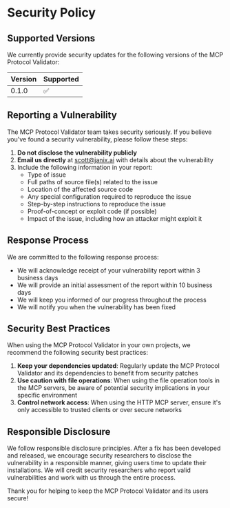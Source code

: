 # Security Policy

## Supported Versions

We currently provide security updates for the following versions of the MCP Protocol Validator:

| Version | Supported          |
| ------- | ------------------ |
| 0.1.0   | :white_check_mark: |

## Reporting a Vulnerability

The MCP Protocol Validator team takes security seriously. If you believe you've found a security vulnerability, please follow these steps:

1. **Do not disclose the vulnerability publicly**
2. **Email us directly** at [scott@janix.ai](mailto:scott@janix.ai) with details about the vulnerability
3. Include the following information in your report:
   - Type of issue
   - Full paths of source file(s) related to the issue
   - Location of the affected source code
   - Any special configuration required to reproduce the issue
   - Step-by-step instructions to reproduce the issue
   - Proof-of-concept or exploit code (if possible)
   - Impact of the issue, including how an attacker might exploit it

## Response Process

We are committed to the following response process:

- We will acknowledge receipt of your vulnerability report within 3 business days
- We will provide an initial assessment of the report within 10 business days
- We will keep you informed of our progress throughout the process
- We will notify you when the vulnerability has been fixed

## Security Best Practices

When using the MCP Protocol Validator in your own projects, we recommend the following security best practices:

1. **Keep your dependencies updated**: Regularly update the MCP Protocol Validator and its dependencies to benefit from security patches
2. **Use caution with file operations**: When using the file operation tools in the MCP servers, be aware of potential security implications in your specific environment
3. **Control network access**: When using the HTTP MCP server, ensure it's only accessible to trusted clients or over secure networks

## Responsible Disclosure

We follow responsible disclosure principles. After a fix has been developed and released, we encourage security researchers to disclose the vulnerability in a responsible manner, giving users time to update their installations. We will credit security researchers who report valid vulnerabilities and work with us through the entire process.


Thank you for helping to keep the MCP Protocol Validator and its users secure! 
